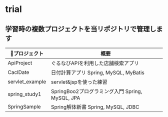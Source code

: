 # trial

## 学習時の複数プロジェクトを当リポジトリで管理します

| プロジェクト      | 概要 |
|-----------------|-----------------------------------------|
| ApiProject      | ぐるなびAPIを利用した店舗検索アプリ |
| CaclDate        | 日付計算アプリ Spring, MySQL, MyBatis |
| servlet_example | servlet&jspを使った練習 |
| spring_study1   | SpringBoo2プログラミング入門 Spring, MySQL, JPA |
| SpringSample    | Spring解体新書 Spring, MySQL, JDBC |
